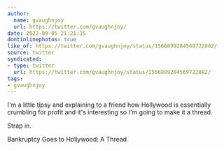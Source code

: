 ```yaml
---
author:
  name: gvaughnjoy
  url: https://twitter.com/gvaughnjoy/
date: 2022-09-05 21:21:15
dontinlinephotos: true
like_of: https://twitter.com/gvaughnjoy/status/1566899284569722882/
source: twitter
syndicated:
- type: twitter
  url: https://twitter.com/gvaughnjoy/status/1566899284569722882/
tags:
- gvaughnjoy
---
```


I'm a little tipsy and explaining to a friend how Hollywood is essentially crumbling for profit and it's interesting so I'm going to make it a thread.



Strap in.



Bankruptcy Goes to Hollywood: A Thread
